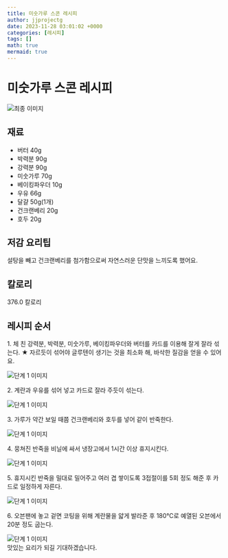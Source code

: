 ```yaml
---
title: 미숫가루 스콘 레시피
author: jjprojectg
date: 2023-11-28 03:01:02 +0000
categories: [레시피]
tags: []
math: true
mermaid: true
---
```

<meta name="og:type" content="website"/>
<meta charset="UTF-8"/>
<div class="header">
  <h1>미숫가루 스콘 레시피</h1>
</div>

<div class="container my-4">
  <div class="row">
    <div class="col-12 col-md-6">
      <div class="recipe-image">
        <img src="http://www.foodsafetykorea.go.kr/uploadimg/20210129/20210129045232_1611906752043.jpg" class="step-image" alt="최종 이미지"/>
      </div>
    </div>
    <div class="col-12 col-md-6">
      <div class="ingredients">
        <h2>재료</h2>
        <ul class="card">
          <li> 버터 40g </li>
          <li>  박력분 90g </li>
          <li>  강력분 90g </li>
          <li>  미숫가루 70g </li>
          <li>  베이킹파우더 10g </li>
          <li>  우유 66g </li>
          <li>  달걀 50g(1개) </li>
          <li>  건크랜베리 20g </li>
          <li>  호두 20g </li>
</ul>
      </div>
    </div>
    <div class="col-12 col-md-6">
      <div class="ingredients">
        <h2>저감 요리팁</h2>
        <div class="card"> 
          <p>
            설탕을 빼고 건크랜베리를 첨가함으로써 자연스러운 단맛을 느끼도록 했어요.
          </p>
        </div>
      </div>
      <div class="ingredients">
        <h2>칼로리</h2>
        <div class="card"> 
          <p>
            376.0 칼로리
          </p>
        </div>
      </div>
    </div>
  </div>

  <h2 class="my-4">레시피 순서</h2>
  <div class="card recipe-card">
    <div class="card-body recipe-step">
      <p class="card-text step-description">1. 체 친 강력분, 박력분, 미숫가루, 베이킹파우더와 버터를 카드를 이용해 잘게 잘라 섞는다.
★ 자르듯이 섞어야 글루텐이 생기는 것을 최소화 해, 바삭한 질감을 얻을 수 있어요.</p>
      <img src="http://www.foodsafetykorea.go.kr/uploadimg/20210129/20210129045311_1611906791433.JPG" alt="단계 1 이미지" class="step-image"/>
    </div>
  </div>
  <div class="card recipe-card">
    <div class="card-body recipe-step">
      <p class="card-text step-description">2. 계란과 우유를 섞어 넣고 카드로 잘라 주듯이 섞는다.</p>
      <img src="http://www.foodsafetykorea.go.kr/uploadimg/20210129/20210129045323_1611906803703.JPG" alt="단계 1 이미지" class="step-image"/>
    </div>
  </div>
  <div class="card recipe-card">
    <div class="card-body recipe-step">
      <p class="card-text step-description">3. 가루가 약간 보일 때쯤 건크랜베리와 호두를 넣어 같이 반죽한다.</p>
      <img src="http://www.foodsafetykorea.go.kr/uploadimg/20210129/20210129045338_1611906818168.JPG" alt="단계 1 이미지" class="step-image"/>
    </div>
  </div>
  <div class="card recipe-card">
    <div class="card-body recipe-step">
      <p class="card-text step-description">4. 뭉쳐진 반죽을 비닐에 싸서 냉장고에서 1시간 이상 휴지시킨다.</p>
      <img src="http://www.foodsafetykorea.go.kr/uploadimg/20210129/20210129045351_1611906831195.JPG" alt="단계 1 이미지" class="step-image"/>
    </div>
  </div>
  <div class="card recipe-card">
    <div class="card-body recipe-step">
      <p class="card-text step-description">5. 휴지시킨 반죽을 밀대로 밀어주고 여러 겹 쌓이도록 3접절이를 5회 정도 해준 후 카드로 일정하게 자른다.</p>
      <img src="http://www.foodsafetykorea.go.kr/uploadimg/20210129/20210129045417_1611906857326.JPG" alt="단계 1 이미지" class="step-image"/>
    </div>
  </div>
  <div class="card recipe-card">
    <div class="card-body recipe-step">
      <p class="card-text step-description">6. 오븐팬에 놓고 겉면 코팅을 위해 계란물을 얇게 발라준 후 180℃로 예열된 오븐에서 20분 정도 굽는다.</p>
      <img src="http://www.foodsafetykorea.go.kr/uploadimg/20210129/20210129045433_1611906873845.JPG" alt="단계 1 이미지" class="step-image"/>
    </div>
  </div>

</div>
맛있는 요리가 되길 기대하겠습니다.
